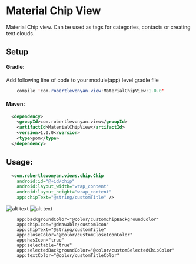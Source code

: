 # Material Chip View

Material Chip view. Can be used as tags for categories, contacts or creating text clouds.

## Setup

#### Gradle:

Add following line of code to your module(app) level gradle file

```java
    compile 'com.robertlevonyan.view:MaterialChipView:1.0.0'
```

#### Maven:

```xml
  <dependency>
    <groupId>com.robertlevonyan.view</groupId>
    <artifactId>MaterialChipView</artifactId>
    <version>1.0.0</version>
    <type>pom</type>
  </dependency>
```

## Usage:

```xml
  <com.robertlevonyan.views.chip.Chip
    android:id="@+id/chip"
    android:layout_width="wrap_content"
    android:layout_height="wrap_content"
    app:chipText="@string/customTitle" />
```
![alt text](https://github.com/robertlevonyan/materialChipView/blob/master/Images/sample.png) ![alt text](https://github.com/robertlevonyan/materialChipView/blob/master/Images/closable.png)



```
    app:backgroundColor="@color/customChipBackgroundColor"
    app:chipIcon="@drawable/customIcon"
    app:chipText="@string/customTitle"
    app:closeColor="@color/customCloseIconColor"
    app:hasIcon="true"
    app:selectable="true"
    app:selectedBackgroundColor="@color/customSelectedChipColor"
    app:textColor="@color/customTitleColor"
```
